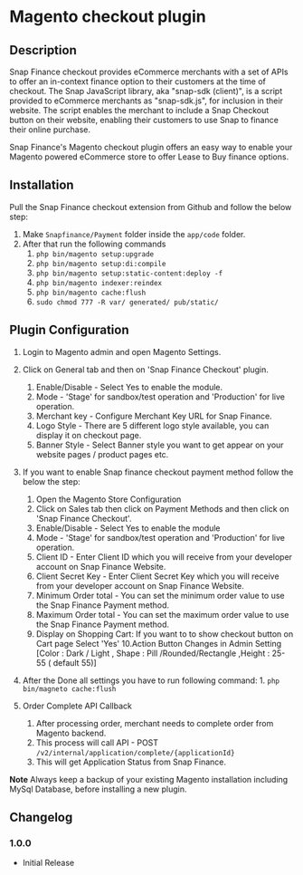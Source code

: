 # Magento checkout plugin

## Description

Snap Finance checkout provides eCommerce merchants with a set of APIs to offer an in-context finance option to their customers at the time of checkout.
The Snap JavaScript library, aka "snap-sdk (client)", is a script provided to eCommerce merchants as "snap-sdk.js", for inclusion in their website. The script enables the merchant to include a Snap Checkout button on their website, enabling their customers to use Snap to finance their online purchase.

Snap Finance's Magento checkout plugin offers an easy way to enable your Magento powered eCommerce store to offer Lease to Buy finance options.

## Installation

Pull the Snap Finance checkout extension from Github and follow the below step:

1.  Make `Snapfinance/Payment` folder inside the `app/code` folder.
2.  After that run the following commands
    1.  `php bin/magento setup:upgrade`
    2.  `php bin/magento setup:di:compile`
    3.  `php bin/magento setup:static-content:deploy -f`
    4.  `php bin/magento indexer:reindex`
    5.  `php bin/magento cache:flush`
    6.  `sudo chmod 777 -R var/ generated/ pub/static/`

## Plugin Configuration

1.  Login to Magento admin and open Magento Settings.
2.  Click on General tab and then on 'Snap Finance Checkout' plugin.
    1.  Enable/Disable - Select Yes to enable the module.
    2.  Mode - 'Stage' for sandbox/test operation and 'Production' for live operation.
    3.  Merchant key - Configure Merchant Key URL for Snap Finance.
    4.  Logo Style - There are 5 different logo style available, you can display it on checkout page.
    5.  Banner Style - Select Banner style you want to get appear on your website pages / product pages etc.
3.  If you want to enable Snap finance checkout payment method follow the below the step:
    1.  Open the Magento Store Configuration
    2.  Click on Sales tab then click on Payment Methods and then click on 'Snap Finance Checkout'.
    3.  Enable/Disable - Select Yes to enable the module
    4.  Mode - 'Stage' for sandbox/test operation and 'Production' for live operation.
    5.  Client ID - Enter Client ID which you will receive from your developer account on Snap Finance Website.
    6.  Client Secret Key - Enter Client Secret Key which you will receive from your developer account on Snap Finance Website.
    7.  Minimum Order total - You can set the minimum order value to use the Snap Finance Payment method.
    8.  Maximum Order total - You can set the maximum order value to use the Snap Finance Payment method.
    9.  Display on Shopping Cart: If you want to to show checkout button on Cart page Select 'Yes'
    10.Action Button Changes in Admin Setting [Color : Dark / Light , Shape : Pill /Rounded/Rectangle ,Height : 25-55 ( default 55)]
	

3.  After the Done all settings you have to run following command:
    	1. `php bin/magneto cache:flush`

4.  Order Complete API Callback

    1.  After processing order, merchant needs to complete order from Magento backend.
    2.  This process will call API - POST `/v2/internal/application/complete/{applicationId}`
    3.  This will get Application Status from Snap Finance.

**Note** Always keep a backup of your existing Magento installation including MySql Database, before installing a new plugin.

## Changelog

### 1.0.0

-   Initial Release
